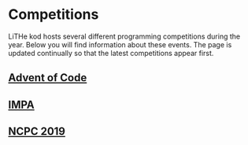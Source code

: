 # Competitions

LiTHe kod hosts several different programming competitions during the year.
Below you will find information about these events.
The page is updated continually so that the latest competitions appear first.

## [Advent of Code](/aoc/en)

## [IMPA](/impa/en)

## [NCPC 2019](/ncpc/en)
